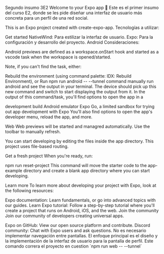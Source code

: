 Segundo insumo 3E2
Welcome to your Expo app 👋
Este es el primer insumo del curso E2, donde se les pide diseñar una interfaz de usuario más concreta para un perfil de una red social.

This is an Expo project created with create-expo-app. Tecnologías a utilizar:

Get started
NativeWind: Para estilizar la interfaz de usuario.
Expo: Para la configuración y desarrollo del proyecto.
Android
Consideraciones:

Android previews are defined as a workspace.onStart hook and started as a vscode task when the workspace is opened/started.

Note, if you can't find the task, either:

Rebuild the environment (using command palette: IDX: Rebuild Environment), or
Run npm run android -- --tunnel command manually run android and see the output in your terminal. The device should pick up this new command and switch to start displaying the output from it.
In the output of this command/task, you'll find options to open the app in a

development build
Android emulator
Expo Go, a limited sandbox for trying out app development with Expo
You'll also find options to open the app's developer menu, reload the app, and more.

Web
Web previews will be started and managred automatically. Use the toolbar to manually refresh.

You can start developing by editing the files inside the app directory. This project uses file-based routing.

Get a fresh project
When you're ready, run:

npm run reset-project
This command will move the starter code to the app-example directory and create a blank app directory where you can start developing.

Learn more
To learn more about developing your project with Expo, look at the following resources:

Expo documentation: Learn fundamentals, or go into advanced topics with our guides.
Learn Expo tutorial: Follow a step-by-step tutorial where you'll create a project that runs on Android, iOS, and the web.
Join the community
Join our community of developers creating universal apps.

Expo on GitHub: View our open source platform and contribute.
Discord community: Chat with Expo users and ask questions.
No es necesario implementar navegación entre pantallas.
El enfoque principal es el diseño y la implementación de la interfaz de usuario para la pantalla de perfil.
Este comando correra el proyecto en cuestion ´npm run web -- --tunnel´

